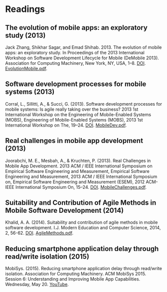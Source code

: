 # Readings

## The evolution of mobile apps: an exploratory study (2013)

Jack Zhang, Shikhar Sagar, and Emad Shihab. 2013. The evolution of mobile apps: an exploratory study. In Proceedings of the 2013 International Workshop on Software Development Lifecycle for Mobile (DeMobile 2013). Association for Computing Machinery, New York, NY, USA, 1–8. [DOI](https://doi.org/10.1145/2501553.2501554). [EvolutionMobile.pdf](EvolutionMobile.pdf).

## Software development processes for mobile systems (2013)

Corral, L., Sillitti, A., & Succi, G. (2013). Software development processes for mobile systems: Is agile really taking over the business? 2013 1st International Workshop on the Engineering of Mobile-Enabled Systems (MOBS), Engineering of Mobile-Enabled Systems (MOBS), 2013 1st International Workshop on The, 19–24. [DOI](https://doi-org.proxy1.ncu.edu/10.1109/MOBS.2013.6614218). [MobileDev.pdf](MobileDev.pdf).

## Real challenges in mobile app development (2013)

Joorabchi, M. E., Mesbah, A., & Kruchten, P. (2013). Real Challenges in Mobile App Development. 2013 ACM / IEEE International Symposium on Empirical Software Engineering and Measurement, Empirical Software Engineering and Measurement, 2013 ACM / IEEE International Symposium on, Empirical Software Engineering and Measurement (ESEM), 2012 ACM-IEEE International Symposium On, 15–24. [DOI](https://doi-org.proxy1.ncu.edu/10.1109/ESEM.2013.9). [MobileChallenges.pdf](MobileChallenges.pdf).

## Suitability and Contribution of Agile Methods in Mobile Software Development (2014)

Khalid, A. A. (2014). Suitability and contribution of agile methods in mobile software development. I.J. Modern Education and Computer Science, 2014, 2, 56-62. [DOI](https://doi-org.proxy1.ncu.edu/10.5815/ijmecs.2014.02.08). [AgileMethods.pdf](AgileMethods.pdf).

## Reducing smartphone application delay through read/write isolation (2015)

MobiSys. (2015). Reducing smartphone application delay through read/write isolation. Association for Computing Machinery. ACM MobiSys 2015. Session 6: Understanding and Improving Mobile App Capabilities.  Wednesday, May 20. [YouTube](https://youtu.be/pYhssJACORg).
